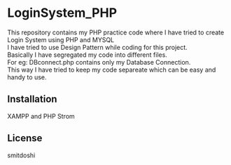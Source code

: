 # LoginSystem_PHP
This repository contains my PHP practice code where I have tried to create Login System using PHP and MYSQL<br>
I have tried to use Design Pattern while coding for this project.<br>
Basically I have segregated my code into different files.<br>
For eg: DBconnect.php contains only my Database Connection.<br>
This way I have tried to keep my code separeate which can be easy and handy to use.<br>

## Installation

XAMPP and PHP Strom


## License

smitdoshi